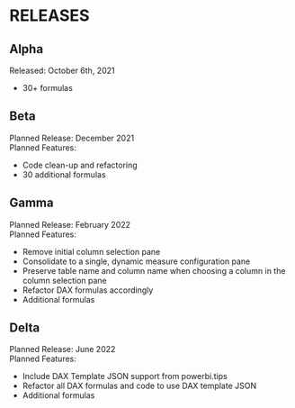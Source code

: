 # RELEASES

## Alpha
Released: October 6th, 2021
- 30+ formulas

## Beta
Planned Release: December 2021<br/>
Planned Features:
- Code clean-up and refactoring
- 30 additional formulas

## Gamma
Planned Release: February 2022<br/>
Planned Features:
- Remove initial column selection pane
- Consolidate to a single, dynamic measure configuration pane
- Preserve table name and column name when choosing a column in the column selection pane
- Refactor DAX formulas accordingly
- Additional formulas

## Delta
Planned Release: June 2022<br/>
Planned Features:
- Include DAX Template JSON support from powerbi.tips
- Refactor all DAX formulas and code to use DAX template JSON
- Additional formulas
